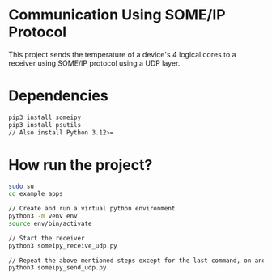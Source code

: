 # Communication Using SOME/IP Protocol
This project sends the temperature of a device's 4 logical cores to a receiver using SOME/IP protocol using a UDP layer.

# Dependencies
```bash
pip3 install someipy
pip3 install psutils
// Also install Python 3.12>=
```
# How run the project?
```bash
sudo su
cd example_apps

// Create and run a virtual python environment
python3 -m venv env
source env/bin/activate

// Start the receiver
python3 someipy_receive_udp.py

// Repeat the above mentioned steps except for the last command, on another PC
python3 someipy_send_udp.py
```
